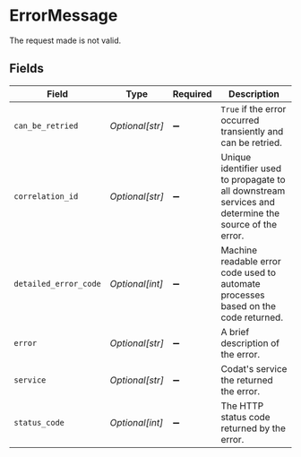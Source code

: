 # ErrorMessage

The request made is not valid.


## Fields

| Field                                                                                                 | Type                                                                                                  | Required                                                                                              | Description                                                                                           |
| ----------------------------------------------------------------------------------------------------- | ----------------------------------------------------------------------------------------------------- | ----------------------------------------------------------------------------------------------------- | ----------------------------------------------------------------------------------------------------- |
| `can_be_retried`                                                                                      | *Optional[str]*                                                                                       | :heavy_minus_sign:                                                                                    | `True` if the error occurred transiently and can be retried.                                          |
| `correlation_id`                                                                                      | *Optional[str]*                                                                                       | :heavy_minus_sign:                                                                                    | Unique identifier used to propagate to all downstream services and determine the source of the error. |
| `detailed_error_code`                                                                                 | *Optional[int]*                                                                                       | :heavy_minus_sign:                                                                                    | Machine readable error code used to automate processes based on the code returned.                    |
| `error`                                                                                               | *Optional[str]*                                                                                       | :heavy_minus_sign:                                                                                    | A brief description of the error.                                                                     |
| `service`                                                                                             | *Optional[str]*                                                                                       | :heavy_minus_sign:                                                                                    | Codat's service the returned the error.                                                               |
| `status_code`                                                                                         | *Optional[int]*                                                                                       | :heavy_minus_sign:                                                                                    | The HTTP status code returned by the error.                                                           |